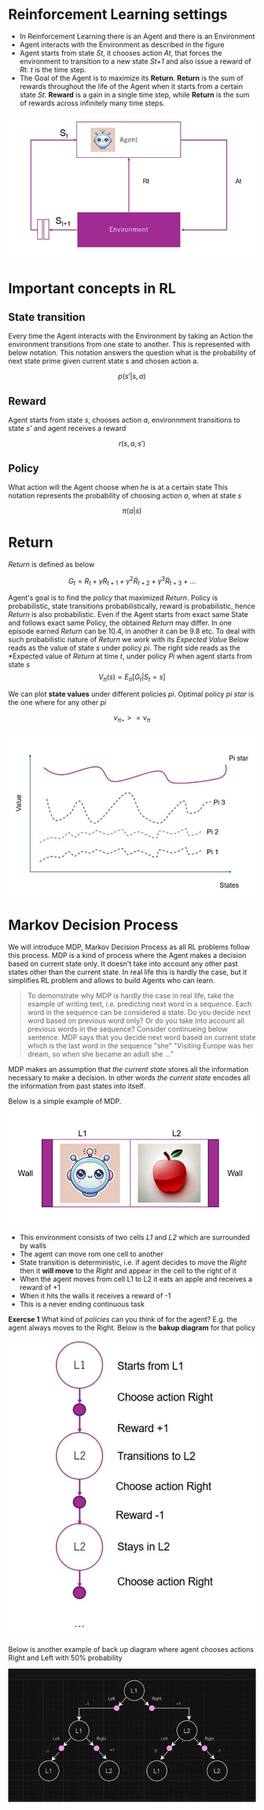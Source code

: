 # Reinforcement Learning settings
- In Reinforcement Learning there is an Agent and there is an Environment
- Agent interacts with the Environment as described in the figure
- Agent starts from state *St*, it chooses action *At*, that forces the environment to transition to a new state *St+1* and also issue a reward of *Rt*. *t* is the time step.
- The Goal of the Agent is to maximize its **Return**. **Return** is the sum of rewards throughout the life of the Agent when it starts from a certain state *St*. **Reward** is a gain in a single time step, while **Return** is the sum of rewards across infinitely many time steps. 

![interaction](agent_env_interaction.jpg)

# Important concepts in RL

## State transition
Every time the Agent interacts with the Environment by taking an Action
the environment transitions from one state to another.
This is represented with below notation. This notation answers the question
what is the probability of next state prime given current state s and chosen action a.

$$ 
p(s'|s,a)
$$

## Reward
Agent starts from state *s*, chooses action *a*, environnment transitions to state *s'* and agent receives a reward

$$
r(s,a,s')
$$

## Policy
What action will the Agent choose when he is at a certain state
This notation represents the probability of choosing action *a*, when at state *s*

$$
\pi(a|s)
$$

# Return
*Return* is defined as below

$$
G_t=R_t+\gamma \dot R_{t+1} + \gamma^2 \dot R_{t+2} + \gamma^3 \dot R_{t+3} + ... 
$$

Agent's goal is to find the *policy* that maximized *Return*. Policy is probabilistic,
state transitions probabilistically, reward is probabilistic, hence *Return* is also probabilistic.
Even if the Agent starts from exact same State and follows exact same Policy, the obtained *Return* may differ.
In one episode earned *Return* can be 10.4, in another it can be 9.8 etc.
To deal with such probabilistic nature of *Return* we work with its *Expected Value*
Below reads as the value of state *s* under policy *pi*.
The right side reads as the *Expected value of *Return* at time *t*, under policy *Pi* when agent starts from state *s*
$$
V_{\pi}(s) = E_{\pi}[G_t | S_t=s]
$$

We can plot **state values** under different policies *pi*.
Optimal policy *pi star* is the one where for any other *pi*

$$
v_{\pi\star} >= v_{\pi}
$$

![optimal policy vs other policies](optimal_policy_vs_other_policies.jpg)

# Markov Decision Process
We will introduce MDP, Markov Decision Process as all RL problems follow this process.
MDP is a kind of process where the Agent makes a decision based on current state only.
It doesn't take into account any other past states other than the current state.
In real life this is hardly the case, but it simplifies RL problem and allows to build Agents who can learn.

> To demonstrate why MDP is hardly the case in real life, take the example of writing text, i.e. predicting next word in a sequence.
Each word in the sequence can be considered a state.
Do you decide next word based on previous word only? Or do you take into account all previous words in the sequence?
Consider continueing below sentence. MDP says that you decide next word based on current state which is the last word in the sequence "she"
"Visiting Europe was her dream, so when she became an adult she ..."


MDP makes an assumption that *the current state* stores all the information necessary to make a decision.
In other words *the current state* encodes all the information from past states into itself.

Below is a simple example of MDP.

![two cell problem](two_cell_problem.jpg)

- This environment consists of two cells *L1* and *L2* which are surrounded by walls
- The agent can move rom one cell to another
- State transition is deterministic, i.e. if agent decides to move the *Right* then it **will move** to the *Right* and appear in the cell to the right of it
- When the agent moves from cell L1 to L2 it eats an apple and receives a reward of +1
- When it hits the walls it receives a reward of -1
- This is a never ending continuous task

**Exercse 1**
What kind of *policies* can you think of for the agent? E.g. the agent always moves to the Right.
Below is the **bakup diagram** for that policy

![move to the right](backup_diagram_move_to_right_always.jpg)

Below is another example of back up diagram where agent chooses actions Right and Left with 50% probability

![random walk](backup_diagram_random_walk.jpg)
